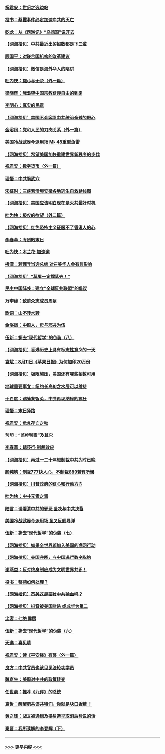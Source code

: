 #### [祝君安：世纪之选边站](../pages/nsc993/n12342382.md?t=08200102) 
#### [投书：蔡霞事件必定加速中共的灭亡](../pages/nsc993/n12341881.md?t=08200102) 
#### [乾龙：从《西游记》“乌鸡国”说开去](../pages/nsc993/n12341690.md?t=08200102) 
#### [【网海拾贝】中共最近出的招数都是下三滥](../pages/nsc993/n12341593.md?t=08200102) 
#### [顾国平：对联合国机构的改革建议](../pages/nsc993/n12339928.md?t=08200102) 
#### [【网海拾贝】微信是海外华人的陷阱](../pages/nsc993/n12338868.md?t=08200102) 
#### [吐为快：雄心与无奈（外一篇）](../pages/nsc993/n12338132.md?t=08200102) 
#### [梁晓辉：我渴望中国宗教信仰自由的到来](../pages/nsc993/n12336657.md?t=08200102) 
#### [李明心：真实的民意](../pages/nsc993/n12336089.md?t=08200102) 
#### [【网海拾贝】美国不会容忍中共统治全球的野心](../pages/nsc993/n12336063.md?t=08200102) 
#### [金浴凤：党和人民的刀肉关系（外一篇）](../pages/nsc993/n12335834.md?t=08200102) 
#### [美国冷战武器今派用场 Mk 48重型鱼雷](../pages/nsc993/n12335354.md?t=08200102) 
#### [【网海拾贝】希望美国加快重建世界新秩序的步伐](../pages/nsc993/n12334224.md?t=08200102) 
#### [祝君安：数字货币（外一篇）](../pages/nsc993/n12334186.md?t=08200102) 
#### [理悟：中共祸武穴](../pages/nsc993/n12333962.md?t=08200102) 
#### [宋征时：三峡若溃坝安徽各地逃生自救路线图](../pages/nsc993/n12332450.md?t=08200102) 
#### [【网海拾贝】美国应该明白现在是灭共最好时机](../pages/nsc993/n12332313.md?t=08200102) 
#### [吐为快：极权的欲望（外二篇）](../pages/nsc993/n12332089.md?t=08200102) 
#### [【网海拾贝】红色恐怖主义征服不了香港人的心](../pages/nsc993/n12329296.md?t=08200102) 
#### [李春草：专制的末日](../pages/nsc993/n12329079.md?t=08200102) 
#### [吐为快：木兰花‧加速道](../pages/nsc993/n12327366.md?t=08200102) 
#### [拂潇：若拜登当选总统 对在美华人会有何影响](../pages/nsc993/n12295996.md?t=08200102) 
#### [【网海拾贝】“苹果一定撑落去！”](../pages/nsc993/n12326784.md?t=08200102) 
#### [民主中国阵线：建立“全球反共联盟”的倡议](../pages/nsc993/n12324177.md?t=08200102) 
#### [万李缘：致前众志成员周庭](../pages/nsc993/n12324635.md?t=08200102) 
#### [歌词：山不转水转](../pages/nsc993/n12324599.md?t=08200102) 
#### [金浴凤：中国人，毋与邪共为伍](../pages/nsc993/n12324257.md?t=08200102) 
#### [伍新：撕去“现代哲学”的伪装（八）](../pages/nsc993/n12324188.md?t=08200102) 
#### [【网海拾贝】香港历史上具有标志性意义的一天](../pages/nsc993/n12324021.md?t=08200102) 
#### [袁斌：8月11日《苹果日报》为何加印20万份](../pages/nsc993/n12323955.md?t=08200102) 
#### [【网海拾贝】极限施压，美国还有哪些招数可用](../pages/nsc993/n12322512.md?t=08200102) 
#### [地球重要事宜：纽约长岛的含水层可以维持](../pages/nsc993/n12321844.md?t=08200102) 
#### [千百度：逮捕黎智英，中共再现纳粹的疯狂](../pages/nsc993/n12321777.md?t=08200102) 
#### [理悟：末日择路](../pages/nsc993/n12320812.md?t=08200102) 
#### [祝君安：危急存亡之秋](../pages/nsc993/n12320795.md?t=08200102) 
#### [苦胆：“监控到家”及其它](../pages/nsc993/n12320751.md?t=08200102) 
#### [李春草：踏莎行·制裁效应](../pages/nsc993/n12318290.md?t=08200102) 
#### [【网海拾贝】再过一二十年想制裁中共为时已晚](../pages/nsc993/n12318195.md?t=08200102) 
#### [颜纯钩：制裁777快人心，不制裁689若有所憾](../pages/nsc993/n12316912.md?t=08200102) 
#### [【网海拾贝】川普政府的信心和行动方向](../pages/nsc993/n12316673.md?t=08200102) 
#### [吐为快：中共元素之毒](../pages/nsc993/n12316547.md?t=08200102) 
#### [陆言：请看清中共的邪恶 坚决与中共决裂](../pages/nsc993/n12315784.md?t=08200102) 
#### [美国冷战武器今派用场 鱼叉反舰导弹](../pages/nsc993/n12316258.md?t=08200102) 
#### [伍新：撕去“现代哲学”的伪装（七）](../pages/nsc993/n12315846.md?t=08200102) 
#### [【网海拾贝】如果全世界都加入美国的净网行动](../pages/nsc993/n12315588.md?t=08200102) 
#### [【网海拾贝】美国净网，与中国进行数字脱钩](../pages/nsc993/n12312813.md?t=08200102) 
#### [谢燕益：反对终身制应成为文明世界共识！](../pages/nsc993/n12310465.md?t=08200102) 
#### [投书：蔡莉如何处理？](../pages/nsc993/n12310224.md?t=08200102) 
#### [【网海拾贝】英美这是要给中共输血吗？](../pages/nsc993/n12307646.md?t=08200102) 
#### [【网海拾贝】抖音被美国封杀 或成华为第二](../pages/nsc993/n12305277.md?t=08200102) 
#### [尘客：七绝 霹雳](../pages/nsc993/n12304053.md?t=08200102) 
#### [伍新：撕去“现代哲学”的伪装（六）](../pages/nsc993/n12303243.md?t=08200102) 
#### [天逸：喜见晴](../pages/nsc993/n12303226.md?t=08200102) 
#### [祝君安：读《平安经》有感（外一篇）](../pages/nsc993/n12303170.md?t=08200102) 
#### [良方：中共官员也该见见法轮功学员](../pages/nsc993/n12302985.md?t=08200102) 
#### [魏京生：美国对中共的政策转变](../pages/nsc993/n12302929.md?t=08200102) 
#### [任世豪：推荐《九评》的总统](../pages/nsc993/n12302838.md?t=08200102) 
#### [袁哲：醒醒吧共谍共特们，你就是块口香糖 ！](../pages/nsc993/n12302678.md?t=08200102) 
#### [黄之锋：战友被通缉及换届选举取消后想说的话](../pages/nsc993/n12302681.md?t=08200102) 
#### [秦晋：我所读解的李登辉（下）](../pages/nsc993/n12302171.md?t=08200102) 

----
#### [ >>> 更早内容 <<< ](../indexes/nsc993-earlier.md)
